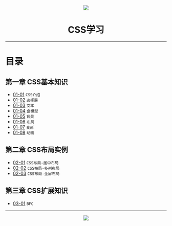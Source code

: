 <p align="center"><img src="http://pic2.orsoon.com/2016/1108/20161108044419740.png" /></p>

<h1 align="center">CSS学习</h1>

---

# 目录
## 第一章 CSS基本知识

* [01-01](https://github.com/TYRMars/CSSLearn/tree/master/01-01) `CSS介绍`
* [01-02](https://github.com/TYRMars/CSSLearn/tree/master/01-02) `选择器`
* [01-03](https://github.com/TYRMars/CSSLearn/tree/master/01-03) `文本`
* [01-04](https://github.com/TYRMars/CSSLearn/tree/master/01-04) `盒模型`
* [01-05](https://github.com/TYRMars/CSSLearn/tree/master/01-05) `背景`
* [01-06](https://github.com/TYRMars/CSSLearn/tree/master/01-06) `布局`
* [01-07](https://github.com/TYRMars/CSSLearn/tree/master/01-07) `变形`
* [01-08](https://github.com/TYRMars/CSSLearn/tree/master/01-08) `动画`

## 第二章 CSS布局实例

* [02-01](https://github.com/TYRMars/CSSLearn/tree/master/02-01) `CSS布局-居中布局`
* [02-02](https://github.com/TYRMars/CSSLearn/tree/master/02-02) `CSS布局-多列布局`
* [02-03](https://github.com/TYRMars/CSSLearn/tree/master/02-03) `CSS布局-全屏布局`

## 第三章 CSS扩展知识

* [03-01](https://github.com/TYRMars/CSSLearn/tree/master/03-01) `BFC`

---

<p align="center"><img src="http://static.open-open.com/lib/uploadImg/20160531/20160531144659_234.jpg" /></p>
